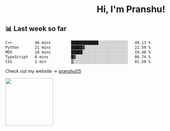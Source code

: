 <div align="right" >
   
   <H1>Hi, I'm Pranshu!</H1>

</div>

## 📊 Last week so far
<!--START_SECTION:waka-->

```txt
C++          46 mins         ████████████░░░░░░░░░░░░░   48.13 %
Python       21 mins         █████▓░░░░░░░░░░░░░░░░░░░   22.59 %
MDX          18 mins         █████░░░░░░░░░░░░░░░░░░░░   19.40 %
TypeScript   6 mins          █▓░░░░░░░░░░░░░░░░░░░░░░░   06.74 %
CSS          1 min           ▒░░░░░░░░░░░░░░░░░░░░░░░░   01.58 %
```

<!--END_SECTION:waka-->

Check out my website -> [pranshu05](https://pranshu05.vercel.app)

<img align="left" width="150" src="https://user-images.githubusercontent.com/70943732/209951571-93b7afe5-f523-4683-b725-5d94b287e94e.png">


